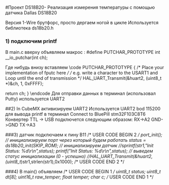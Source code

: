 #Проект DS18B20- Реализация измерения температуры с помощью датчика Dallas DS18B20

Версия 1-Wire брутфорс, просто дергаем ногой в цикле
Используется библиотека ds18b20.h

### 1) подключим printf
 В main.c вверху объявляем макрос : #define PUTCHAR_PROTOTYPE int __io_putchar(int ch);

Где нибудь внизу вставляем \code 
PUTCHAR_PROTOTYPE
{
  /* Place your implementation of fputc here */
  /* e.g. write a character to the USART1 and Loop until the end of transmission */
  HAL_UART_Transmit(&huart2, (uint8_t *)&ch, 1, 0xFFFF);

  return ch;
}
\endcode
Для отправки данных в терминал (использовал Putty) используется UART2

##2) In CubeMX активизируем UART2 
Используется UART2 bod 115200 для вывода printf  в  терминал
Connect to BluePill stm32F103C8T6 
Конвертер TTL -> USB подключется следующим образом: 
RX->A2
GND->GND
TX->A3

###3) датчик подключаем к пину B11
  /* USER CODE BEGIN 2 */
	port_init(); // инициализируем порт через который будем работать
	status = ds18b20_init(SKIP_ROM); // инициализируем датчик
	//sprintf(str1,"Init Status: %d\r\n",status);
	printf("Init Status: %d\r\n",status); // выведем статус инициализации (0 - успешно)
	//HAL_UART_Transmit(&huart2,(uint8_t*)str1,strlen(str1),0x1000);
  /* USER CODE END 2 */

###4) В main() объявляем 
/* USER CODE BEGIN 1 */
	uint8_t status;
		uint8_t dt[8];
		uint16_t raw_temper;
		float temper;
		char c;
  /* USER CODE END 1 */  


  